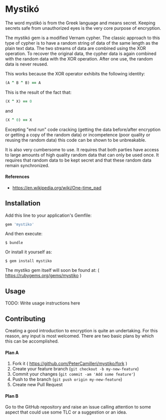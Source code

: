 # Mystik&oacute;

The word mystik&oacute; is from the Greek language and means secret. Keeping
secrets safe from unauthorized eyes is the very core purpose of encryption.

The mystik&oacute; gem is a modified Vernam cypher. The classic approach to
this type of cypher is to have a random string of data of the same length as
the plain text data. The two streams of data are combined using the XOR
operation. To recover the original data, the cypher data is again combined with
the random data with the XOR operation. After one use, the random data is
never reused.

This works because the XOR operator exhibits the following identity:

```ruby
(A ^ B ^ B) == A
```
This is the result of the fact that:
```ruby
(X ^ X) == 0
```
and
```ruby
(X ^ 0) == X
```

Excepting "end run" code cracking (getting the data before/after encryption or
getting a copy of the random data) or incompetence (poor quality or reusing the
random data) this code can be shown to be unbreakable.

It is also very cumbersome to use. It requires that both parties have access to
large amounts of high quality random data that can only be used once. It
requires that random data to be kept secret and that these random data remain
synchronized.

#### References

- https://en.wikipedia.org/wiki/One-time_pad

## Installation

Add this line to your application's Gemfile:

```ruby
gem 'mystiko'
```

And then execute:

    $ bundle

Or install it yourself as:

    $ gem install mystiko

The mystiko gem itself will soon be found at: ( https://rubygems.org/gems/mystiko )

## Usage

TODO: Write usage instructions here

## Contributing

Creating a good introduction to encryption is quite an undertaking. For
this reason, any input is most welcomed. There are two basic plans by which
this can be accomplished.

#### Plan A

1. Fork it ( https://github.com/PeterCamilleri/mystiko/fork )
2. Create your feature branch (`git checkout -b my-new-feature`)
3. Commit your changes (`git commit -am 'Add some feature'`)
4. Push to the branch (`git push origin my-new-feature`)
5. Create new Pull Request

#### Plan B

Go to the GitHub repository and raise an issue calling attention to some
aspect that could use some TLC or a suggestion or an idea.
